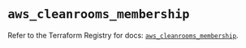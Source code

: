 # `aws_cleanrooms_membership`

Refer to the Terraform Registry for docs: [`aws_cleanrooms_membership`](https://registry.terraform.io/providers/hashicorp/aws/5.97.0/docs/resources/cleanrooms_membership).
